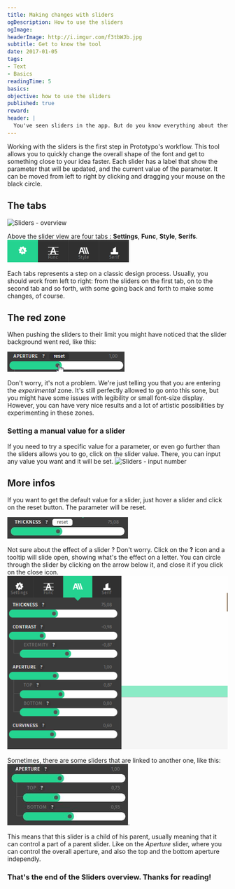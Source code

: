 ```yaml
---
title: Making changes with sliders
ogDescription: How to use the sliders
ogImage:
headerImage: http://i.imgur.com/f3tbWJb.jpg
subtitle: Get to know the tool
date: 2017-01-05
tags:
- Text
- Basics
readingTime: 5
basics:
objective: how to use the sliders
published: true
reward:
header: |
  You've seen sliders in the app. But do you know everything about them? Let's see that together.
---
```


Working with the sliders is the first step in Prototypo's workflow. This tool allows you to quickly change the overall shape of the font and get to something close to your idea faster. 
Each slider has a label that show the parameter that will be updated, and the current value of the parameter.
It can be moved from left to right by clicking and dragging your mouse on the black circle.

## The tabs
![Sliders - overview](https://www.prototypo.io/content/6-press/www.prototypo.io-m-all.gif)

Above the slider view are four tabs : **Settings**, **Func**, **Style**, **Serifs**.
![Sliders - tabs](slider-tabs.gif)

Each tabs represents a step on a classic design process. Usually, you should work from left to right: from the sliders on the first tab, on to the second tab and so forth, with some going back and forth to make some changes, of course.

## The red zone

When pushing the sliders to their limit you might have noticed that the slider background went red, like this:

![Sliders - redzone](slider-redzone.gif)

Don't worry, it's not a problem. We're just telling you that you are entering the *experimental* zone. It's still perfectly allowed to go onto this sone, but you might have some issues with legibility or small font-size display.
However, you can have very nice results and a lot of artistic possibilities by experimenting in these zones. 

### Setting a manual value for a slider

If you need to try a specific value for a parameter, or even go further than the sliders allows you to go, click on the slider value.
There, you can input any value you want and it will be set.
![Sliders - input number](slider-inputmanual.gif)

## More infos

If you want to get the default value for a slider, just hover a slider and click on the reset button. The parameter will be reset.

![Sliders - reset button](slider-resetbutton.jpg)

Not sure about the effect of a slider ? Don't worry. Click on the **?** icon and a tooltip will slide open, showing what's the effect on a letter. You can circle through the slider by clicking on the arrow below it, and close it if you click on the close icon.
![Sliders - Toolip](slider-tooltip.gif)

Sometimes, there are some sliders that are linked to another one, like this: 
![Sliders - sub slider](slider-subslider.jpg).

This means that this slider is a child of his parent, usually meaning that it can control a part of a parent slider. Like on the *Aperture* slider, where you can control the overall aperture, and also the top and the bottom aperture independly.


### That's the end of the Sliders overview. Thanks for reading!